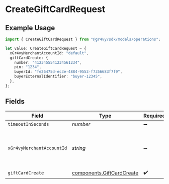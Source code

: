 # CreateGiftCardRequest

## Example Usage

```typescript
import { CreateGiftCardRequest } from "@gr4vy/sdk/models/operations";

let value: CreateGiftCardRequest = {
  xGr4vyMerchantAccountId: "default",
  giftCardCreate: {
    number: "4123455541234561234",
    pin: "1234",
    buyerId: "fe26475d-ec3e-4884-9553-f7356683f7f9",
    buyerExternalIdentifier: "buyer-12345",
  },
};
```

## Fields

| Field                                                                  | Type                                                                   | Required                                                               | Description                                                            | Example                                                                |
| ---------------------------------------------------------------------- | ---------------------------------------------------------------------- | ---------------------------------------------------------------------- | ---------------------------------------------------------------------- | ---------------------------------------------------------------------- |
| `timeoutInSeconds`                                                     | *number*                                                               | :heavy_minus_sign:                                                     | N/A                                                                    |                                                                        |
| `xGr4vyMerchantAccountId`                                              | *string*                                                               | :heavy_minus_sign:                                                     | The ID of the merchant account to use for this request.                | default                                                                |
| `giftCardCreate`                                                       | [components.GiftCardCreate](../../models/components/giftcardcreate.md) | :heavy_check_mark:                                                     | N/A                                                                    |                                                                        |